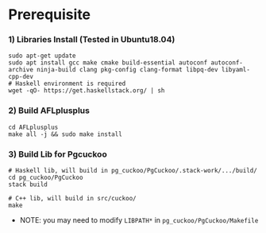 # Prerequisite
### 1) Libraries Install (Tested in Ubuntu18.04)
``` shell
sudo apt-get update
sudo apt install gcc make cmake build-essential autoconf autoconf-archive ninja-build clang pkg-config clang-format libpq-dev libyaml-cpp-dev
# Haskell environment is required 
wget -qO- https://get.haskellstack.org/ | sh
```
### 2) Build AFLplusplus
``` shell
cd AFLplusplus
make all -j && sudo make install
```
### 3) Build Lib for Pgcuckoo
``` shell
# Haskell lib, will build in pg_cuckoo/PgCuckoo/.stack-work/.../build/
cd pg_cuckoo/PgCuckoo 
stack build

# C++ lib, will build in src/cuckoo/
make
````
* NOTE: you may need to modify `LIBPATH*` in `pg_cuckoo/PgCuckoo/Makefile`